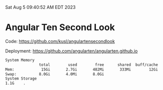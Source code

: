 Sat Aug  5 09:40:52 AM EDT 2023

# Angular Ten Second Look

Code: https://github.com/kusl/angulartensecondlook

Deployment: https://github.com/angularten/angularten.github.io

```bash
System Memory
               total        used        free      shared  buff/cache   available
Mem:            15Gi       2.7Gi       482Mi       333Mi        12Gi        11Gi
Swap:          8.0Gi       4.0Mi       8.0Gi
System Storage
1.1G	.
